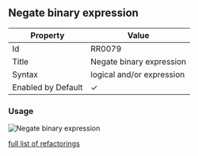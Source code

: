 ## Negate binary expression

| Property           | Value                     |
| ------------------ | ------------------------- |
| Id                 | RR0079                    |
| Title              | Negate binary expression  |
| Syntax             | logical and/or expression |
| Enabled by Default | &#x2713;                  |

### Usage

![Negate binary expression](../../images/refactorings/NegateBinaryExpression.png)

[full list of refactorings](Refactorings.md)